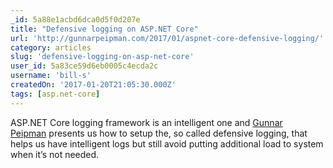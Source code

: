```yaml
---
_id: 5a88e1acbd6dca0d5f0d207e
title: "Defensive logging on ASP.NET Core"
url: 'http://gunnarpeipman.com/2017/01/aspnet-core-defensive-logging/'
category: articles
slug: 'defensive-logging-on-asp-net-core'
user_id: 5a83ce59d6eb0005c4ecda2c
username: 'bill-s'
createdOn: '2017-01-20T21:05:30.000Z'
tags: [asp.net-core]
---
```


ASP.NET Core logging framework is an intelligent one and <a href="http://gunnarpeipman.com/">Gunnar Peipman</a> presents us how to setup the, so called defensive logging, that helps us have intelligent logs but still avoid putting additional load to system when it’s not needed.
